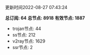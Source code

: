 更新时间2022-08-27 07:43:24

**总订阅: 64**
**总节点: 8918**
**有效节点: 1887**
- trojan节点: 44
- ss节点: 212
- v2ray节点: 1629
- ssr节点: 2
